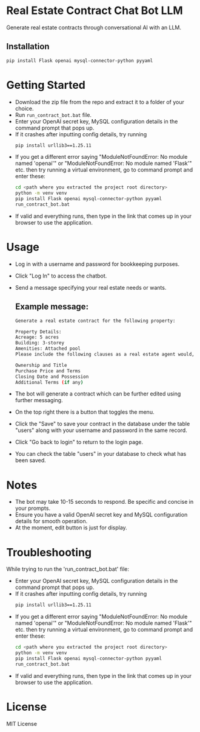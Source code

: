 # Real Estate Contract Chat Bot LLM

Generate real estate contracts through conversational AI with an LLM.

## Installation

```bash
pip install Flask openai mysql-connector-python pyyaml
```
# Getting Started
- Download the zip file from the repo and extract it to a folder of your choice.
- Run `run_contract_bot.bat` file.
- Enter your OpenAI secret key, MySQL configuration details in the command prompt that pops up.
- If it crashes after inputting config details, try running
  ```bash
  pip install urllib3==1.25.11
  ```
- If you get a different error saying "ModuleNotFoundError: No module named 'openai'" or "ModuleNotFoundError: No module named 'Flask'" etc. then try running a virtual environment, go to command prompt and enter these:
  ```bash
  cd <path where you extracted the project root directory>
  python -m venv venv
  pip install Flask openai mysql-connector-python pyyaml
  run_contract_bot.bat
  ```
- If valid and everything runs, then type in the link that comes up in your browser to use the application.

# Usage
- Log in with a username and password for bookkeeping purposes.
- Click "Log In" to access the chatbot.
- Send a message specifying your real estate needs or wants.
   
    ## Example message:
    ```bash
    Generate a real estate contract for the following property:

    Property Details:
    Acreage: 5 acres
    Building: 3-storey
    Amenities: Attached pool
    Please include the following clauses as a real estate agent would, all numbered while leaving newline characters after each point for good presentation:

    Ownership and Title
    Purchase Price and Terms
    Closing Date and Possession
    Additional Terms (if any)
    ```

- The bot will generate a contract which can be further edited using further messaging.
- On the top right there is a button that toggles the menu.
- Click the "Save" to save your contract in the database under the table "users" along with your username and password in the same record.
- Click "Go back to login" to return to the login page.
- You can check the table "users" in your database to check what has been saved.

# Notes
- The bot may take 10-15 seconds to respond. Be specific and concise in your prompts.
- Ensure you have a valid OpenAI secret key and MySQL configuration details for smooth operation.
- At the moment, edit button is just for display.

# Troubleshooting
While trying to run the 'run_contract_bot.bat' file:
- Enter your OpenAI secret key, MySQL configuration details in the command prompt that pops up.
- If it crashes after inputting config details, try running
  ```bash
  pip install urllib3==1.25.11
  ```
- If you get a different error saying "ModuleNotFoundError: No module named 'openai'" or "ModuleNotFoundError: No module named 'Flask'" etc. then try running a virtual environment, go to command prompt and enter these:
  ```bash
  cd <path where you extracted the project root directory>
  python -m venv venv
  pip install Flask openai mysql-connector-python pyyaml
  run_contract_bot.bat
  ```
- If valid and everything runs, then type in the link that comes up in your browser to use the application.

# License
MIT License




